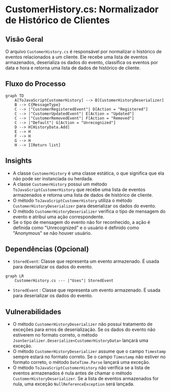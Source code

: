 # CustomerHistory.cs: Normalizador de Histórico de Clientes

## Visão Geral
O arquivo `CustomerHistory.cs` é responsável por normalizar o histórico de eventos relacionados a um cliente. Ele recebe uma lista de eventos armazenados, deserializa os dados do evento, classifica os eventos por data e hora e retorna uma lista de dados de histórico de cliente.

## Fluxo do Processo

```mermaid
graph TD
    A[ToJavaScriptCustomerHistory] --> B[CustomerHistoryDeserializer]
    B --> C{MessageType}
    C --> |"CustomerRegisteredEvent"| D[Action = "Registered"]
    C --> |"CustomerUpdatedEvent"| E[Action = "Updated"]
    C --> |"CustomerRemovedEvent"| F[Action = "Removed"]
    C --> |"Default"| G[Action = "Unrecognized"]
    D --> H[HistoryData.Add]
    E --> H
    F --> H
    G --> H
    H --> I[Return list]
```

## Insights
- A classe `CustomerHistory` é uma classe estática, o que significa que ela não pode ser instanciada ou herdada.
- A classe `CustomerHistory` possui um método `ToJavaScriptCustomerHistory` que recebe uma lista de eventos armazenados e retorna uma lista de dados de histórico de cliente.
- O método `ToJavaScriptCustomerHistory` utiliza o método `CustomerHistoryDeserializer` para deserializar os dados do evento.
- O método `CustomerHistoryDeserializer` verifica o tipo de mensagem do evento e atribui uma ação correspondente.
- Se o tipo de mensagem do evento não for reconhecido, a ação é definida como "Unrecognized" e o usuário é definido como "Anonymous" se não houver usuário.

## Dependências (Opcional)
- `StoredEvent`: Classe que representa um evento armazenado. É usada para deserializar os dados do evento.

```mermaid
graph LR
    CustomerHistory.cs --- |"Uses"| StoredEvent
```

- `StoredEvent` : Classe que representa um evento armazenado. É usada para deserializar os dados do evento.

## Vulnerabilidades
- O método `CustomerHistoryDeserializer` não possui tratamento de exceções para erros de deserialização. Se os dados do evento não estiverem no formato correto, o método `JsonSerializer.Deserialize<CustomerHistoryData>` lançará uma exceção.
- O método `CustomerHistoryDeserializer` assume que o campo `Timestamp` sempre estará no formato correto. Se o campo `Timestamp` não estiver no formato correto, o método `DateTime.Parse` lançará uma exceção.
- O método `ToJavaScriptCustomerHistory` não verifica se a lista de eventos armazenados é nula antes de chamar o método `CustomerHistoryDeserializer`. Se a lista de eventos armazenados for nula, uma exceção `NullReferenceException` será lançada.